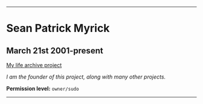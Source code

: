 
***

# Sean Patrick Myrick

## March 21st 2001-present

[My life archive project](https://github.com/seanpm2001/SeansLifeArchive_Main)

_I am the founder of this project, along with many other projects._

**Permission level:** `owner/sudo`

***

